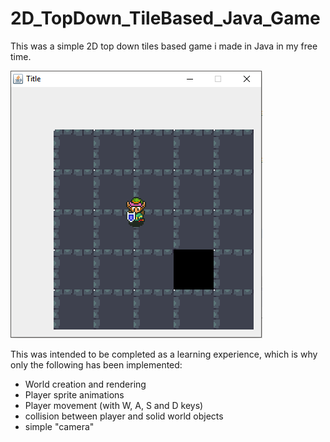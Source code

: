 # 2D_TopDown_TileBased_Java_Game
This was a simple 2D top down tiles based game i made in Java in my free time.

![Sample Image](https://github.com/MarcoNadalin/2D_TopDown_TileBased_Java_Game/blob/master/res/textures/2D_Game_Image.PNG)


This was intended to be completed as a learning experience, which is why only the following has been implemented:
* World creation and rendering
* Player sprite animations
* Player movement (with W, A, S and D keys)
* collision between player and solid world objects
* simple "camera"


